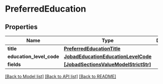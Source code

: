 # PreferredEducation


## Properties
Name | Type | Description | Notes
------------ | ------------- | ------------- | -------------
**title** | [**PreferredEducationTitle**](PreferredEducationTitle.md) |  | [optional] 
**education_level_code** | [**JobadEducationEducationLevelCode**](JobadEducationEducationLevelCode.md) |  | [optional] 
**fields** | [**[JobadSectionsValueModelStrictStr]**](JobadSectionsValueModelStrictStr.md) |  | [optional] 

[[Back to Model list]](../README.md#documentation-for-models) [[Back to API list]](../README.md#documentation-for-api-endpoints) [[Back to README]](../README.md)


